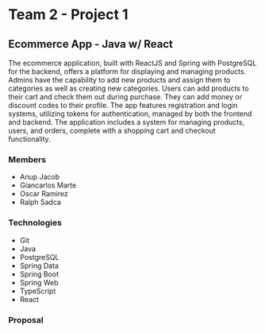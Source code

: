 # Team 2 - Project 1
## **Ecommerce App - Java w/ React**

The ecommerce application, built with ReactJS and Spring with PostgreSQL for the backend, offers a platform for displaying and managing products. Admins have the capability to add new products and assign them to categories as well as creating new categories. Users can add products to their cart and check them out during purchase. They can add money or discount codes to their profile. The app features registration and login systems, utilizing tokens for authentication, managed by both the frontend and backend. The application includes a system for managing products, users, and orders, complete with a shopping cart and checkout functionality. 

### Members
- Anup Jacob
- Giancarlos Marte
- Oscar Ramirez
- Ralph Sadca

### Technologies
- Git
- Java
- PostgreSQL
- Spring Data
- Spring Boot
- Spring Web
- TypeScript
- React

### Proposal
